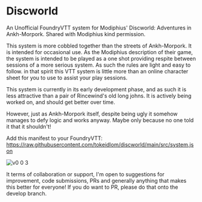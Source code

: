 # Discworld
An Unofficial FoundryVTT system for Modiphius' Discworld: Adventures in Ankh-Morpork. Shared with Modiphius kind permission.

This system is more cobbled together than the streets of Ankh-Morpork. It is intended for occasional use. As the Modiphius description of their game, the system is intended to be played as a one shot providing respite between sessions of a more serious system. As such the rules are light and easy to follow. in that spirit this VTT system is little more than an online character sheet for you to use to assist your play sessions.

This system is currently in its early development phase, and as such it is less attractive than a pair of Rincewind's old long johns. It is actively being worked on, and should get better over time.

However, just as Ankh-Morpork itself, despite being ugly it somehow manages to defy logic and works anyway. Maybe only because no one told it that it shouldn't!

Add this manifest to your FoundryVTT: https://raw.githubusercontent.com/tokeidlom/discworld/main/src/system.json

![v0 0 3]([https://github.com/user-attachments/assets/c817d1e6-8aa2-4973-a692-177152f9ffba](https://raw.githubusercontent.com/tokeidlom/discworld/main/screenshot.png))

It terms of collaboration or support, I'm open to suggestions for improvement, code submissions, PRs and generally anything that makes this better for everyone! If you do want to PR, please do that onto the develop branch.
